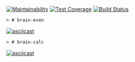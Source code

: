 [![Maintainability](https://api.codeclimate.com/v1/badges/d37a95bbac3ade96371f/maintainability)](https://codeclimate.com/github/zhd4nov/frontend-project-lvl1/maintainability)
[![Test Coverage](https://api.codeclimate.com/v1/badges/d37a95bbac3ade96371f/test_coverage)](https://codeclimate.com/github/zhd4nov/frontend-project-lvl1/test_coverage)
[![Build Status](https://travis-ci.org/zhd4nov/frontend-project-lvl1.svg?branch=master)](https://travis-ci.org/zhd4nov/frontend-project-lvl1)


```
> # brain-even
```
[![asciicast](https://asciinema.org/a/yIjb5Uf5UfznI1KHERQjtOp9t.svg)](https://asciinema.org/a/yIjb5Uf5UfznI1KHERQjtOp9t)


```
> # brain-calc
```
[![asciicast](https://asciinema.org/a/wOrYWB9YxlXIU0b272ZswzyMp.svg)](https://asciinema.org/a/wOrYWB9YxlXIU0b272ZswzyMp)
